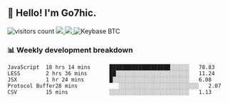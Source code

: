## 👋 Hello! I'm Go7hic.

 ![visitors count](https://visitors-by-url-pls-dont-use-this-in-your-repo.vercel.app/Go7hic-github-readme)
 <a href="https://twitter.com/Go7hic">
    <img src="https://img.shields.io/badge/-@Go7hic-1ca0f1?style=flat-square&labelColor=1ca0f1&logo=twitter&logoColor=white&link=https://twitter.com/Go7hic">
   <a/>
   <a href="mailto:gtfx0209@gmail.com">
    <img src="https://img.shields.io/badge/-gtfx0209@gmail.com-c14438?style=flat-square&logo=Gmail&logoColor=white&link=mailto:gtfx0209@gmail.com">
   <a/>
    ![Keybase BTC](https://img.shields.io/keybase/btc/Go7hic)
 <!--
🔭 I’m currently working
🌱 I’m currently learning
💬 Ask me about 
📫 How to reach me: 
⚡ Fun fact: 
-->
 <!--
![My Github Stats](https://github-readme-stats.vercel.app/api?username=Go7hic&show_icons=true&count_private=true)

-->

### 📊 Weekly development breakdown
<!--START_SECTION:waka-->
```text
JavaScript  18 hrs 14 mins      ███████████████████░░░░░░   78.83 
LESS        2 hrs 36 mins       ██░░░░░░░░░░░░░░░░░░░░░░░   11.24 
JSX         1 hr 24 mins        █░░░░░░░░░░░░░░░░░░░░░░░░   6.08 
Protocol Buffer28 mins             ░░░░░░░░░░░░░░░░░░░░░░░░░   2.07 
CSV         15 mins             ░░░░░░░░░░░░░░░░░░░░░░░░░   1.13
```
<!--END_SECTION:waka-->

